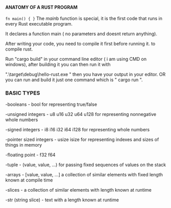    
#### ANATOMY OF A RUST PROGRAM

``
fn main() {
}
``
The *main*b function is special, it is the first code that runs in every Rust executable program.

It declares a function main ( no parameters and doesnt return anything).

After writing your code, you need to compile it first before running it. to compile rust.

Run "cargo build" in your command line editor ( i am using CMD on windows), after building it you can then run it with

".\target\debug\hello-rust.exe " then you have your output in your editor. OR you can run and build it just one command which is " cargo  run ".

###   BASIC TYPES

   -booleans - bool for representing true/false
   
   -unsigned integers - u8 u16 u32 u64 u128 for representing nonnegative whole numbers
   
   -signed integers - i8 i16 i32 i64 i128 for representing whole numbers
   
   -pointer sized integers - usize isize for representing indexes and sizes of things in memory
   
   -floating point - f32 f64
   
   -tuple - (value, value, ...) for passing fixed sequences of values on the stack
   
   -arrays - [value, value, ...] a collection of similar elements with fixed length known at compile time
   
   -slices - a collection of similar elements with length known at runtime
   
   -str (string slice) - text with a length known at runtime
